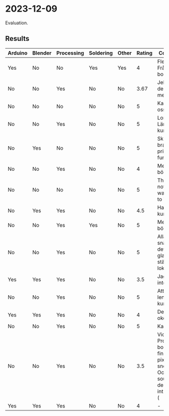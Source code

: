 # 2023-12-09

Evaluation.

## Results

Arduino|Blender|Processing|Soldering|Other|Rating|Comment
-------|-------|----------|---------|-----|------|-------------------------------------------
Yes    |No     |No        |Yes      |Yes  |4     |Flera lådor. Från bomm!
No     |No     |Yes       |No       |No   |3.67  |Jelp mer den nig met
No     |No     |No        |No       |No   |5     |Kan vi lära oss Godot
No     |No     |Yes       |No       |No   |5     |Longer. Längre kurser
No     |Yes    |No        |No       |No   |5     |Skulle vara bra ifall 3d printerna funkar
No     |No     |Yes       |No       |No   |4     |Mer kurs böker
No     |No     |No        |No       |No   |5     |There is nothing I want you to improve
No     |Yes    |Yes       |No       |No   |4.5   |Ha mer kurser
No     |No     |Yes       |Yes      |No   |5     |Mer böcker
No     |No     |Yes       |No       |No   |5     |Alla är snäla och det är en glan stämning i lokalen :-)
Yes    |Yes    |Yes       |No       |No   |3.5   |Jag vet inte
No     |No     |Yes       |No       |No   |5     |Att ha lengre kurser
Yes    |Yes    |Yes       |No       |No   |4     |Den är okej gez
No     |No     |Yes       |No       |No   |5     |Kakor
No     |No     |Yes       |No       |No   |3.5   |Vid Processing borde det finnas pixelart snea gimp. Också sound deseing??? int vet ord :(
Yes    |Yes    |Yes       |No       |No   |4     |-

